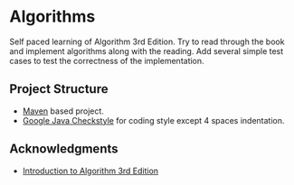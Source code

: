 # Algorithms

Self paced learning of Algorithm 3rd Edition. Try to read through the book and implement algorithms along with the reading. Add several simple test cases to test the correctness of the implementation.

## Project Structure

* [Maven](https://maven.apache.org/) based project.
* [Google Java Checkstyle](https://github.com/checkstyle/checkstyle/blob/master/src/main/resources/google_checks.xml) for coding style except 4 spaces indentation.

## Acknowledgments

* [Introduction to Algorithm 3rd Edition](https://mitpress.mit.edu/books/introduction-algorithms)
